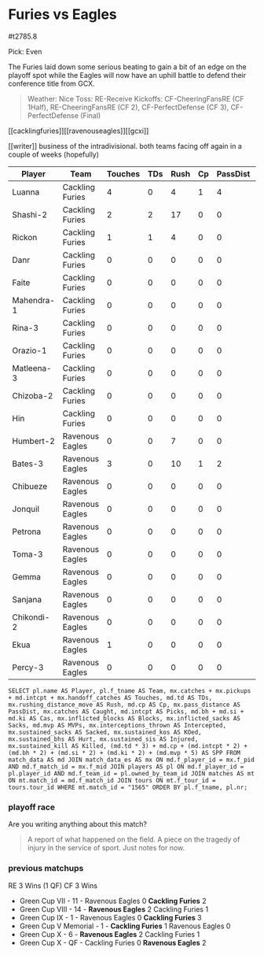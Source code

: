 # Furies vs Eagles

#t2785.8

Pick: Even

The Furies laid down some serious beating to gain a bit of an edge on the playoff spot while the Eagles will now have an uphill battle to defend their conference title from GCX.

> Weather: Nice
> Toss: RE-Receive
> Kickoffs: CF-CheeringFansRE (CF 1Half), RE-CheeringFansRE (CF 2), CF-PerfectDefense (CF 3), CF-PerfectDefense (Final)



[[cacklingfuries]][[ravenouseagles]][[gcxi]]

[[writer]] 
business of the intradivisional. both teams facing off again in a couple of weeks (hopefully)

| Player    | Team            | Touches | TDs  | Rush | Cp   | PassDist | Caught | Picks | Cas  | Blocks | Sacks | MVPs | Intercepted | Sacked | KOed | Hurt | Injured | Killed | SPP  |
|-----------|-----------------|---------|------|------|------|----------|--------|-------|------|--------|-------|------|-------------|--------|------|------|---------|--------|------|
| Luanna     | Cackling Furies |       4 |    0 |    4 |    1 |        4 |      0 |     0 |    0 |      0 |     0 |    0 |           0 |      0 |    0 |    0 |       0 |      0 |    1 |
| Shashi-2   | Cackling Furies |       2 |    2 |   17 |    0 |        0 |      1 |     0 |    0 |      2 |     0 |    0 |           0 |      0 |    0 |    0 |       0 |      0 |    6 |
| Rickon     | Cackling Furies |       1 |    1 |    4 |    0 |        0 |      0 |     0 |    0 |      0 |     0 |    1 |           0 |      0 |    0 |    0 |       0 |      0 |    8 |
| Danr       | Cackling Furies |       0 |    0 |    0 |    0 |        0 |      0 |     0 |    2 |      9 |     1 |    0 |           0 |      0 |    0 |    0 |       0 |      0 |    4 |
| Faite      | Cackling Furies |       0 |    0 |    0 |    0 |        0 |      0 |     0 |    1 |      4 |     0 |    0 |           0 |      0 |    0 |    0 |       1 |      0 |    2 |
| Mahendra-1 | Cackling Furies |       0 |    0 |    0 |    0 |        0 |      0 |     0 |    1 |      1 |     0 |    0 |           0 |      0 |    0 |    0 |       0 |      0 |    2 |
| Rina-3     | Cackling Furies |       0 |    0 |    0 |    0 |        0 |      0 |     0 |    1 |      3 |     0 |    0 |           0 |      0 |    0 |    0 |       0 |      0 |    2 |
| Orazio-1   | Cackling Furies |       0 |    0 |    0 |    0 |        0 |      0 |     0 |    0 |      2 |     0 |    0 |           0 |      0 |    1 |    0 |       0 |      0 |    0 |
| Matleena-3 | Cackling Furies |       0 |    0 |    0 |    0 |        0 |      0 |     0 |    0 |      7 |     0 |    0 |           0 |      0 |    1 |    0 |       0 |      0 |    0 |
| Chizoba-2  | Cackling Furies |       0 |    0 |    0 |    0 |        0 |      0 |     0 |    0 |      4 |     1 |    0 |           0 |      0 |    1 |    0 |       0 |      0 |    0 |
| Hin        | Cackling Furies |       0 |    0 |    0 |    0 |        0 |      0 |     0 |    0 |      9 |     1 |    0 |           0 |      0 |    0 |    1 |       0 |      0 |    0 |
| Humbert-2  | Ravenous Eagles |       0 |    0 |    7 |    0 |        0 |      0 |     0 |    0 |      0 |     0 |    0 |           0 |      1 |    0 |    0 |       1 |      0 |    0 |
| Bates-3    | Ravenous Eagles |       3 |    0 |   10 |    1 |        2 |      0 |     0 |    0 |      2 |     0 |    0 |           0 |      2 |    0 |    0 |       0 |      0 |    1 |
| Chibueze   | Ravenous Eagles |       0 |    0 |    0 |    0 |        0 |      0 |     0 |    0 |      4 |     0 |    0 |           0 |      0 |    0 |    0 |       0 |      0 |    0 |
| Jonquil    | Ravenous Eagles |       0 |    0 |    0 |    0 |        0 |      0 |     0 |    0 |      6 |     0 |    0 |           0 |      0 |    1 |    0 |       0 |      0 |    0 |
| Petrona    | Ravenous Eagles |       0 |    0 |    0 |    0 |        0 |      0 |     0 |    0 |      4 |     0 |    0 |           0 |      0 |    0 |    1 |       0 |      0 |    0 |
| Toma-3     | Ravenous Eagles |       0 |    0 |    0 |    0 |        0 |      0 |     0 |    0 |      8 |     0 |    0 |           0 |      0 |    0 |    0 |       0 |      0 |    0 |
| Gemma      | Ravenous Eagles |       0 |    0 |    0 |    0 |        0 |      0 |     0 |    0 |      0 |     0 |    0 |           0 |      0 |    0 |    1 |       0 |      0 |    0 |
| Sanjana    | Ravenous Eagles |       0 |    0 |    0 |    0 |        0 |      0 |     0 |    1 |      7 |     0 |    0 |           0 |      0 |    0 |    1 |       0 |      0 |    2 |
| Chikondi-2 | Ravenous Eagles |       0 |    0 |    0 |    0 |        0 |      0 |     0 |    0 |      7 |     0 |    0 |           0 |      0 |    0 |    1 |       0 |      0 |    0 |
| Ekua       | Ravenous Eagles |       1 |    0 |    0 |    0 |        0 |      1 |     0 |    0 |     12 |     0 |    1 |           0 |      0 |    0 |    0 |       0 |      0 |    5 |
| Percy-3    | Ravenous Eagles |       0 |    0 |    0 |    0 |        0 |      0 |     0 |    1 |     14 |     0 |    0 |           0 |      0 |    0 |    0 |       0 |      0 |    2 |

```
SELECT pl.name AS Player, pl.f_tname AS Team, mx.catches + mx.pickups + md.intcpt + mx.handoff_catches AS Touches, md.td AS TDs, mx.rushing_distance_move AS Rush, md.cp AS Cp,	mx.pass_distance AS PassDist, mx.catches AS Caught, md.intcpt AS Picks, md.bh + md.si + md.ki AS Cas, mx.inflicted_blocks AS Blocks, mx.inflicted_sacks AS Sacks, md.mvp AS MVPs, mx.interceptions_thrown AS Intercepted, mx.sustained_sacks AS Sacked, mx.sustained_kos AS KOed, mx.sustained_bhs AS Hurt, mx.sustained_sis AS Injured, mx.sustained_kill AS Killed, (md.td * 3) + md.cp + (md.intcpt * 2) + (md.bh * 2) + (md.si * 2) + (md.ki * 2) + (md.mvp * 5) AS SPP FROM match_data AS md JOIN match_data_es AS mx ON md.f_player_id = mx.f_pid AND md.f_match_id = mx.f_mid JOIN players AS pl ON md.f_player_id = pl.player_id AND md.f_team_id = pl.owned_by_team_id JOIN matches AS mt ON mt.match_id = md.f_match_id JOIN tours ON mt.f_tour_id = tours.tour_id WHERE mt.match_id = "1565" ORDER BY pl.f_tname, pl.nr;
```

### playoff race



Are you writing anything about this match?

> A report of what happened on the field.
> A piece on the tragedy of injury in the service of sport.
> Just notes for now.

### previous matchups

RE 3 Wins (1 QF)
CF 3 Wins


* Green Cup VII - 11 - Ravenous Eagles 0 **Cackling Furies** 2
* Green Cup VIII - 14 - **Ravenous Eagles** 2 Cackling Furies 1
* Green Cup IX - 1 - Ravenous Eagles 0 **Cackling Furies** 3
* Green Cup V Memorial - 1 - **Cackling Furies** 1 Ravenous Eagles 0
* Green Cup X - 6 - **Ravenous Eagles** 2 Cackling Furies 1
* Green Cup X - QF - Cackling Furies 0 **Ravenous Eagles** 2